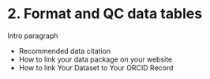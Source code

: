 # 2. Format and QC data tables

Intro paragraph

- Recommended data citation
- How to link your data package on your website 
- How to link Your Dataset to Your ORCID Record
 

<!-- to be added:

- - EDIs Software registry - how to use and/or contribute - kristin
-->
